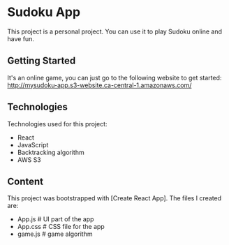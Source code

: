 # Sudoku App

This project is a personal project. You can use it to play Sudoku online and have fun. 

## Getting Started 

It's an online game, you can just go to the following website to get started: http://mysudoku-app.s3-website.ca-central-1.amazonaws.com/

## Technologies
Technologies used for this project:
* React
* JavaScript
* Backtracking algorithm
* AWS S3

## Content
This project was bootstrapped with [Create React App]. The files I created are:
* App.js	# UI part of the app
* App.css	# CSS file for the app
* game.js	# game algorithm
